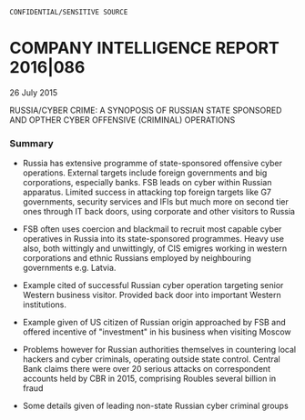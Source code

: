 ```
CONFIDENTIAL/SENSITIVE SOURCE
```

# COMPANY INTELLIGENCE REPORT 2016\|086

26 July 2015

RUSSIA/CYBER CRIME: A SYNOPOSIS OF RUSSIAN STATE SPONSORED AND OPTHER CYBER OFFENSIVE \(CRIMINAL\) OPERATIONS

### Summary

* Russia has extensive programme of state-sponsored offensive cyber operations. External targets include foreign governments and big corporations, especially banks. FSB leads on cyber within Russian apparatus. Limited success in attacking top foreign targets like G7 governments, security services and IFIs but much more on second tier ones through IT back doors, using corporate and other visitors to Russia

* FSB often uses coercion and blackmail to recruit most capable cyber operatives in Russia into its state-sponsored programmes. Heavy use also, both wittingly and unwittingly, of CIS emigres working in western corporations and ethnic Russians employed by neighbouring governments e.g. Latvia.

* Example cited of successful Russian cyber operation targeting senior Western business visitor. Provided back door into important Western institutions.

* Example given of US citizen of Russian origin approached by FSB and offered incentive of "investment" in his business when visiting Moscow

* Problems however for Russian authorities themselves in countering local hackers and cyber criminals, operating outside state control. Central Bank claims there were over 20 serious attacks on correspondent accounts held by CBR in 2015, comprising Roubles several billion in fraud

* Some details given of leading non-state Russian cyber criminal groups



